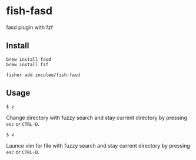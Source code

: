 # fish-fasd
fasd plugin with fzf

## Install

```
brew install fasd
brew install fzf
```

```fish
fisher add znculee/fish-fasd
```

## Usage

```
$ z
```

Change directory with fuzzy search and stay current directory by pressing `esc` or `CTRL-D`.

```
$ v
```

Launce vim for file with fuzzy search and stay current directory by pressing `esc` or `CTRL-D`.
